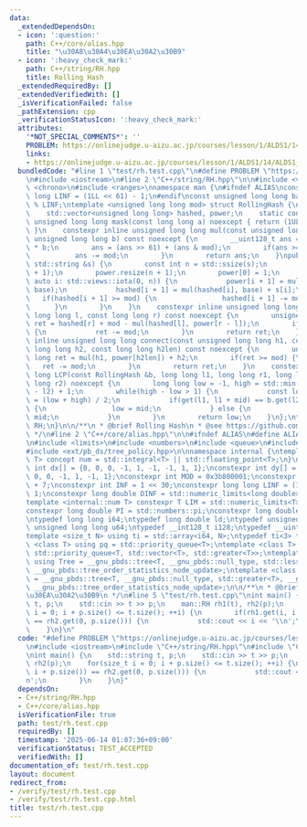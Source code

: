```yaml
---
data:
  _extendedDependsOn:
  - icon: ':question:'
    path: C++/core/alias.hpp
    title: "\u30A8\u30A4\u30EA\u30A2\u30B9"
  - icon: ':heavy_check_mark:'
    path: C++/string/RH.hpp
    title: Rolling Hash
  _extendedRequiredBy: []
  _extendedVerifiedWith: []
  _isVerificationFailed: false
  _pathExtension: cpp
  _verificationStatusIcon: ':heavy_check_mark:'
  attributes:
    '*NOT_SPECIAL_COMMENTS*': ''
    PROBLEM: https://onlinejudge.u-aizu.ac.jp/courses/lesson/1/ALDS1/14/ALDS1_14_B
    links:
    - https://onlinejudge.u-aizu.ac.jp/courses/lesson/1/ALDS1/14/ALDS1_14_B
  bundledCode: "#line 1 \"test/rh.test.cpp\"\n#define PROBLEM \"https://onlinejudge.u-aizu.ac.jp/courses/lesson/1/ALDS1/14/ALDS1_14_B\"\
    \n#include <iostream>\n#line 2 \"C++/string/RH.hpp\"\n\n#include <vector>\n#include\
    \ <chrono>\n#include <ranges>\nnamespace man {\n#ifndef ALIAS\nconstexpr long\
    \ long LINF = (1LL << 61) - 1;\n#endif\nconst unsigned long long base = std::chrono::duration_cast<std::chrono::microseconds>(std::chrono::system_clock::now().time_since_epoch()).count()\
    \ % LINF;\ntemplate <unsigned long long mod> struct RollingHash {\nprivate:\n\
    \    std::vector<unsigned long long> hashed, power;\n    static constexpr inline\
    \ unsigned long long mask(const long long a) noexcept { return (1ULL << a) - 1;\
    \ }\n    constexpr inline unsigned long long mul(const unsigned long long a, const\
    \ unsigned long long b) const noexcept {\n        __uint128_t ans = __uint128_t(a)\
    \ * b;\n        ans = (ans >> 61) + (ans & mod);\n        if(ans >= mod) {\n \
    \           ans -= mod;\n        }\n        return ans;\n    }\npublic:\n    RollingHash(const\
    \ std::string &s) {\n        const int n = std::ssize(s);\n        hashed.resize(n\
    \ + 1);\n        power.resize(n + 1);\n        power[0] = 1;\n        for(const\
    \ auto i: std::views::iota(0, n)) {\n            power[i + 1] = mul(power[i],\
    \ base);\n            hashed[i + 1] = mul(hashed[i], base) + s[i];\n         \
    \   if(hashed[i + 1] >= mod) {\n                hashed[i + 1] -= mod;\n      \
    \      }\n        }\n    }\n    constexpr inline unsigned long long get(const\
    \ long long l, const long long r) const noexcept {\n        unsigned long long\
    \ ret = hashed[r] + mod - mul(hashed[l], power[r - l]);\n        if(ret >= mod)\
    \ {\n            ret -= mod;\n        }\n        return ret;\n    }\n    constexpr\
    \ inline unsigned long long connect(const unsigned long long h1, const unsigned\
    \ long long h2, const long long h2len) const noexcept {\n        unsigned long\
    \ long ret = mul(h1, power[h2len]) + h2;\n        if(ret >= mod) {\n         \
    \   ret -= mod;\n        }\n        return ret;\n    }\n    constexpr inline long\
    \ long LCP(const RollingHash &b, long long l1, long long r1, long long l2, long\
    \ long r2) noexcept {\n        long long low = -1, high = std::min(r1 - l1, r2\
    \ - l2) + 1;\n        while(high - low > 1) {\n            const long long mid\
    \ = (low + high) / 2;\n            if(get(l1, l1 + mid) == b.get(l2, l2 + mid))\
    \ {\n                low = mid;\n            } else {\n                high =\
    \ mid;\n            }\n        }\n        return low;\n    }\n};\ntypedef RollingHash<LINF>\
    \ RH;\n}\n\n/**\n * @brief Rolling Hash\n * @see https://github.com/tatyam-prime/kyopro_library/blob/master/RollingHash.cpp\n\
    \ */\n#line 2 \"C++/core/alias.hpp\"\n\n#ifndef ALIAS\n#define ALIAS\n#endif\n\
    \n#include <limits>\n#include <numbers>\n#include <queue>\n#include <ext/pb_ds/assoc_container.hpp>\n\
    #include <ext/pb_ds/tree_policy.hpp>\n\nnamespace internal {\ntemplate <typename\
    \ T> concept num = std::integral<T> || std::floating_point<T>;\n}\n\nconstexpr\
    \ int dx[] = {0, 0, 0, -1, 1, -1, -1, 1, 1};\nconstexpr int dy[] = {0, -1, 1,\
    \ 0, 0, -1, 1, -1, 1};\nconstexpr int MOD = 0x3b800001;\nconstexpr int M0D = 1e9\
    \ + 7;\nconstexpr int INF = 1 << 30;\nconstexpr long long LINF = (1LL << 61) -\
    \ 1;\nconstexpr long double DINF = std::numeric_limits<long double>::infinity();\n\
    template <internal::num T> constexpr T LIM = std::numeric_limits<T>::max();\n\
    constexpr long double PI = std::numbers::pi;\nconstexpr long double E = std::numbers::e;\n\
    \ntypedef long long i64;\ntypedef long double ld;\ntypedef unsigned u32;\ntypedef\
    \ unsigned long long u64;\ntypedef __int128_t i128;\ntypedef __uint128_t u128;\n\
    template <size_t N> using ti = std::array<i64, N>;\ntypedef ti<3> tri;\ntemplate\
    \ <class T> using pq = std::priority_queue<T>;\ntemplate <class T> using pqr =\
    \ std::priority_queue<T, std::vector<T>, std::greater<T>>;\ntemplate <class T>\
    \ using Tree = __gnu_pbds::tree<T, __gnu_pbds::null_type, std::less<T>, __gnu_pbds::rb_tree_tag,\
    \ __gnu_pbds::tree_order_statistics_node_update>;\ntemplate <class T> using TREE\
    \ = __gnu_pbds::tree<T, __gnu_pbds::null_type, std::greater<T>, __gnu_pbds::rb_tree_tag,\
    \ __gnu_pbds::tree_order_statistics_node_update>;\n\n/**\n * @brief \u30A8\u30A4\
    \u30EA\u30A2\u30B9\n */\n#line 5 \"test/rh.test.cpp\"\nint main() {\n    std::string\
    \ t, p;\n    std::cin >> t >> p;\n    man::RH rh1(t), rh2(p);\n    for(size_t\
    \ i = 0; i + p.size() <= t.size(); ++i) {\n        if(rh1.get(i, i + p.size())\
    \ == rh2.get(0, p.size())) {\n            std::cout << i << '\\n';\n        }\n\
    \    }\n}\n"
  code: "#define PROBLEM \"https://onlinejudge.u-aizu.ac.jp/courses/lesson/1/ALDS1/14/ALDS1_14_B\"\
    \n#include <iostream>\n#include \"C++/string/RH.hpp\"\n#include \"C++/core/alias.hpp\"\
    \nint main() {\n    std::string t, p;\n    std::cin >> t >> p;\n    man::RH rh1(t),\
    \ rh2(p);\n    for(size_t i = 0; i + p.size() <= t.size(); ++i) {\n        if(rh1.get(i,\
    \ i + p.size()) == rh2.get(0, p.size())) {\n            std::cout << i << '\\\
    n';\n        }\n    }\n}"
  dependsOn:
  - C++/string/RH.hpp
  - C++/core/alias.hpp
  isVerificationFile: true
  path: test/rh.test.cpp
  requiredBy: []
  timestamp: '2025-06-14 01:07:36+09:00'
  verificationStatus: TEST_ACCEPTED
  verifiedWith: []
documentation_of: test/rh.test.cpp
layout: document
redirect_from:
- /verify/test/rh.test.cpp
- /verify/test/rh.test.cpp.html
title: test/rh.test.cpp
---
```

